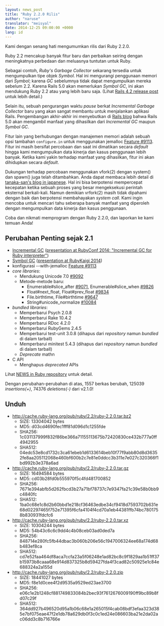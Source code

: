 ```yaml
---
layout: news_post
title: "Ruby 2.2.0 Rilis"
author: "naruse"
translator: "meisyal"
date: 2014-12-25 09:00:00 +0000
lang: id
---
```


Kami dengan senang hati mengumumkan rilis dari Ruby 2.2.0.

Ruby 2.2 mencakup banyak fitur baru dan perbaikan seiring dengan meningkatnya
perbedaan dan meluasnya tuntutan untuk Ruby.

Sebagai contoh, *Ruby's Garbage Collector* sekarang tersedia untuk mengumpulkan tipe objek *Symbol*.
Hal ini mengurangi penggunaan memori dari *Symbol*; karena *GC* sebelumnya tidak dapat
mengumpulkan mereka sebelum 2.2.
Karena Rails 5.0 akan memerlukan *Symbol GC*, ini akan mendukung Ruby 2.2 atau yang lebih baru saja.
(Lihat [Rails 4.2 release post](http://weblog.rubyonrails.org/2014/12/19/Rails-4-2-final/) untuk lebih detail.)

Selain itu, sebuah pengurangan waktu *pause* berkat *Incremental Garbage Collector* baru yang akan
sangat membantu untuk menjalankan aplikasi Rails. Pengembangan akhir-akhir ini menyebutkan di
[Rails blog](http://weblog.rubyonrails.org/)
bahwa Rails 5.0 akan mengambil manfaat yang dihasilkan dari *Incremental GC* maupun
*Symbol GC*.

Fitur lain yang berhubungan dengan manajemen memori adalah sebuah opsi tambahan
`configure.in` untuk menggunakan jemalloc
[Feature #9113](https://bugs.ruby-lang.org/issues/9113).
Fitur ini masih bersifat percobaan dan saat ini dimatikan secara *default* hingga kami
mengumpulkan data kinerja dan kasus penggunaan lebih banyak. Ketika kami yakin terhadap
manfaat yang dihasilkan, fitur ini akan dihidupkan secara *default*.

Dukungan terhadap percobaan menggunakan vfork(2) dengan system() dan spawn() juga
telah ditambahkan. Anda dapat membaca lebih detail di
[tanaka-san's blog in japanese](http://www.a-k-r.org/d/2014-09.html#a2014_09_06).
Hal ini bisa berpotensi mempercepat kecepatan ketika sebuah proses yang besar mengeksekusi
perintah eksternal berkali-kali.
Namun demikian vrfork(2) masih tidak dipahami dengan baik dan berpotensi membahayakan
*system call*. Kami ingin mencoba untuk mencari tahu seberapa banyak manfaat yang
diperoleh dengan mengumpulkan data kinerja dan kasus penggunaan.

Coba dan nikmati memprogram dengan Ruby 2.2.0, dan laporkan ke kami temuan Anda!

## Perubahan Penting sejak 2.1

* [Incremental GC](https://bugs.ruby-lang.org/issues/10137)
  ([presentation at RubyConf 2014: "Incremental GC for Ruby interpreter"](http://www.atdot.net/~ko1/activities/2014_rubyconf_pub.pdf))
* [Symbol GC](https://bugs.ruby-lang.org/issues/9634)
  ([presentation at RubyKaigi 2014](http://www.slideshare.net/authorNari/symbol-gc))
* konfigurasi --with-jemalloc
  [Feature #9113](https://bugs.ruby-lang.org/issues/9113)
* *core libraries*:
  * Mendukung Unicode 7.0 [#9092](https://bugs.ruby-lang.org/issues/9092)
  * Metode-metode baru:
    * Enumerable#slice_after [#9071](https://bugs.ruby-lang.org/issues/9071),
      Enumerable#slice_when [#9826](https://bugs.ruby-lang.org/issues/9826)
    * Float#next_float, Float#prev_float
      [#9834](https://bugs.ruby-lang.org/issues/9834)
    * File.birthtime, File#birthtime
      [#9647](https://bugs.ruby-lang.org/issues/9647)
    * String#unicode_normalize [#10084](https://bugs.ruby-lang.org/issues/10084)
* *bundled libraries*:
  * Memperbarui Psych 2.0.8
  * Memperbarui Rake 10.4.2
  * Memperbarui RDoc 4.2.0
  * Memperbarui RubyGems 2.4.5
  * Memperbarui test-unit 3.0.8 (dihapus dari *repository* namun *bundled* di dalam tarball)
  * Memperbarui minitest 5.4.3 (dihapus dari *repository* namun *bundled* di dalam tarball)
  * *Deprecate* mathn
* C API
  * Menghapus *deprecated* APIs

Lihat [NEWS in Ruby repository](https://github.com/ruby/ruby/blob/v2_2_0/NEWS)
untuk detail.

Dengan perubahan-perubahan di atas, 1557 berkas berubah, 125039 *insertions(+)*, 74376 *deletions(-)*
dari v2.1.0!

## Unduh

* <http://cache.ruby-lang.org/pub/ruby/2.2/ruby-2.2.0.tar.bz2>
  * SIZE:   13304042 bytes
  * MD5:    d03cd4690fec1fff81d096d1c1255fde
  * SHA256: 1c031137999f832f86be366a71155113675b72420830ce432b777a0ff4942955
  * SHA512: 04edc53e8cd1732c3ca61ebeb1d6133614beb10f77f9abb80d8d36352fe8aa205112068e460bf600b2c7e81e0ddcc3b311e7e027c320366f1bd992b3e378a6ad
* <http://cache.ruby-lang.org/pub/ruby/2.2/ruby-2.2.0.tar.gz>
  * SIZE:   16494584 bytes
  * MD5:    cd03b28fd0b555970f5c4fd481700852
  * SHA256: 7671e394abfb5d262fbcd3b27a71bf78737c7e9347fa21c39e58b0bb9c4840fc
  * SHA512: 1ba0c68e1c8d2b60bbd1e218cf36463edbe34cf9418d7593702b631e68d02297465f752e71395f6cfa4104f4cd70a1eb44381ffb74bc7801758b830931fdcfc6
* <http://cache.ruby-lang.org/pub/ruby/2.2/ruby-2.2.0.tar.xz>
  * SIZE:   10304244 bytes
  * MD5:    54b43c6c6c9dd4c4b08ceb03ad0ded7a
  * SHA256: 848714e280fc5fb44dbac3b060b206e56c1947006324ee68a174d68b483ef8ca
  * SHA512: cd7e52faa464df8aca7ccfa23a5f06248e1ad82bc8c9f1829aa1b51ff37b15973b8caaa68e914d837325b8d59427fda4f3cad82c50925e1c84e688324a2a155d
* <http://cache.ruby-lang.org/pub/ruby/2.2/ruby-2.2.0.zip>
  * SIZE:   18441027 bytes
  * MD5:    f8e1d0cee4f2d9535a9529ed23ae3700
  * SHA256: e06c1e2b1248cf881749833084b2bec93f7612676009190ff9bc89b8fd07c29f
  * SHA512: 364dd927b496520d95a1b06c68e1a265015f4cab08bdf3efaa323d385e7bf075eae47f2e1db78a629db0f3c0c1ed24e086603ba21e2da02ac06dd3c8b716766e
